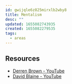 ```yaml
---
id: gwijqle6z825mirxlb2wby8
title: Mentalism
desc: ""
updated: 1655082743935
created: 1655082279535
tags:
  - areas
---
```


## Resources

- [Derren Brown - YouTube](https://www.youtube.com/c/OfficialDerren)
- [David Blaine - YouTube](https://www.youtube.com/c/DavidBlaine)
